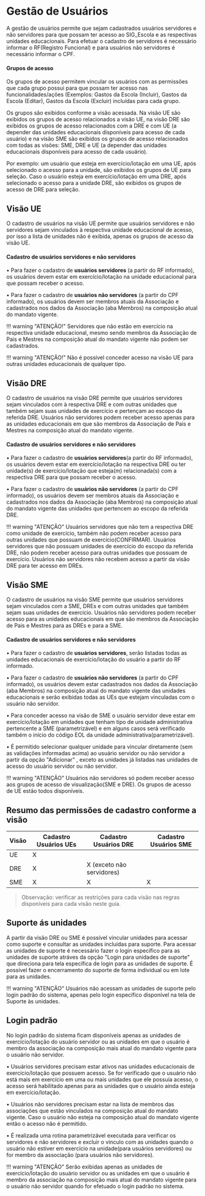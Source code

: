 # Gestão de Usuários 

A gestão de usuários permite que sejam cadastrados usuários servidores e não servidores para que possam ter acesso ao SIG_Escola e as respectivas unidades educacionais.
Para efetuar o cadastro de servidores é necessário informar o RF(Registro Funcional) e para usuários não servidores é necessário informar o CPF. 


#### **Grupos de acesso**

Os grupos de acesso permitem vincular os usuários com as permissões que cada grupo possui para que possam ter acesso nas funcionalidades/ações (Exemplos: Gastos da Escola (Incluir), Gastos da Escola (Editar), Gastos da Escola (Excluir) incluídas para cada grupo.

Os grupos são exibidos conforme a visão acessada. Na visão UE são exibidos os grupos de acesso relacionados a visão UE, na visão DRE são exibidos os grupos de acesso relacionados com a DRE e com UE (a depender das unidades educacionais disponíveis para acesso de cada usuário) e na visão SME são exibidos os grupos de acesso relacionados com todas as visões: SME, DRE e UE (a depender das unidades educacionais disponíveis para acesso de cada usuário).

Por exemplo: um usuário que esteja em exercício/lotação em uma UE, após selecionado o acesso para a unidade, são exibidos os grupos de UE para seleção. Caso o usuário esteja em exercício/lotação em uma DRE, após selecionado o acesso para a unidade DRE, são exibidos os grupos de acesso de DRE para seleção.

## **Visão UE** ##

O cadastro de usuários na visão UE permite que usuários servidores e não servidores sejam vinculados à respectiva unidade educacional de acesso, por isso a lista de unidades não é exibida, apenas os grupos de acesso da visão UE.  

#### **Cadastro de usuários servidores e não servidores**

•	Para fazer o cadastro de **usuários servidores** (a partir do RF informado), os usuários devem estar em exercício/lotação na unidade educacional para que possam receber o acesso.

•	Para fazer o cadastro de **usuários não servidores** (a partir do CPF informado), os usuários devem ser membros atuais da Associação e cadastrados nos dados da Associação (aba Membros) na composição atual do mandato vigente.

!!! warning "ATENÇÃO!"
    Servidores que não estão em exercício na respectiva unidade educacional, mesmo sendo membros da Associação de Pais e Mestres na composição atual do mandato vigente não podem ser cadastrados.

!!! warning "ATENÇÃO!"
    Não é possível conceder acesso na visão UE para outras unidades educacionais de qualquer tipo.

## **Visão DRE** ##

O cadastro de usuários na visão DRE permite que usuários servidores sejam vinculados com à respectiva DRE e com outras unidades que também sejam suas unidades de exercício e pertençam ao escopo da referida DRE. Usuários não servidores podem receber acesso apenas para as unidades educacionais em que são membros da Associação de Pais e Mestres na composição atual do mandato vigente.

#### **Cadastro de usuários servidores e não servidores**

•	Para fazer o cadastro de **usuários servidores**(a partir do RF informado), os usuários devem estar em exercício/lotação na respectiva DRE ou ter unidade(s) de exercício/lotação que esteja(m) relacionada(s) com a respectiva DRE para que possam receber o acesso.

•	Para fazer o cadastro de **usuários não servidores** (a partir do CPF informado), os usuários devem ser membros atuais da Associação e cadastrados nos dados da Associação (aba Membros) na composição atual do mandato vigente das unidades que pertencem ao escopo da referida DRE.

!!! warning "ATENÇÃO"
	Usuários servidores que não tem a respectiva DRE como unidade de exercício, também não podem receber acesso para outras unidades que possuam de exercício(CONFIRMAR). Usuários servidores que não possuam unidades de exercício do escopo da referida DRE, não podem receber acesso para outras unidades que possuam de exercício. Usuários não servidores não recebem acesso a partir da visão DRE para ter acesso em DREs.


## **Visão SME** ##

O cadastro de usuários na visão SME permite que usuários servidores sejam vinculados com a SME, DREs e com outras unidades que também sejam suas unidades de exercício. Usuários não servidores podem receber acesso para as unidades educacionais em que são membros da Associação de Pais e Mestres para as DREs e para a SME.

#### **Cadastro de usuários servidores e não servidores**

•	Para fazer o cadastro de **usuários servidores**, serão listadas todas as unidades educacionais de exercício/lotação do usuário a partir do RF informado.

•	Para fazer o cadastro de **usuários não servidores** (a partir do CPF informado), os usuários devem estar cadastrados nos dados da Associação (aba Membros) na composição atual do mandato vigente das unidades educacionais e serão exibidas todas as UEs que estejam vinculadas com o usuário não servidor.

•	Para conceder acesso na visão de SME o usuário servidor deve estar em exercício/lotação em unidades que tenham tipo de unidade administrativa pertencente a SME (parametrizável) e em alguns casos será verificado também o início do código EOL da unidade administrativa(parametrizável).

•	É permitido selecionar qualquer unidade para vincular diretamente (sem as validações informadas acima) ao usuário servidor ou não servidor a partir da opção "Adicionar" , exceto as unidades já listadas nas unidades de acesso do usuário servidor ou não servidor.

!!! warning "ATENÇÃO"
	Usuários não servidores só podem receber acesso aos grupos de acesso de visualização(SME e DRE). Os grupos de acesso de UE estão todos disponíveis.

## **Resumo das permissões de cadastro conforme a visão** ##

| Visão   | Cadastro Usuários UEs | Cadastro Usuários DRE  | Cadastro Usuários SME |
|---------|-----------------------|------------------------|-----------------------|
| UE      |  X                    |                        |                       |
| DRE     |  X                    |     X (exceto não servidores)|                 |
| SME     |  X                    |     X                  |   X                   |

> Observação: verificar as restrições para cada visão nas regras disponíveis para cada visão neste guia.

## **Suporte ás unidades** ##

A partir da visão DRE ou SME é possível vincular unidades para acessar como suporte e consultar as unidades incluídas para suporte. Para acessar as unidades de suporte é necessário fazer o login específico para as unidades de suporte atráves da opção "Login para unidades de suporte" que direciona para tela específica de login para as unidades de suporte. É possível fazer o encerramento do suporte de forma individual ou em lote para as unidades.

!!! warning "ATENÇÃO"
	Usuários não acessam as unidades de suporte pelo login padrão do sistema, apenas pelo login específico disponível na tela de Suporte às unidades.

## **Login padrão** ##

No login padrão do sistema ficam disponíveis apenas as unidades de exercício/lotação do usuário servidor ou as unidades em que o usuário é membro da associação na composição mais atual do mandato vigente para o usuário não servidor.

•	Usuários servidores precisam estar ativos nas unidades educacionais de exercício/lotação que possuem acesso. Se for verificado que o usuário não está mais em exercício em uma ou mais unidades que ele possuía acesso, o acesso será habilitado apenas para as unidades que o usuário ainda esteja em exercício/lotação.

•	Usuários não servidores precisam estar na lista de membros das associações que estão vinculados na composição atual do mandato vigente. Caso o usuário não esteja na composição atual do mandato vigente então o acesso não é permitido.

•	É realizada uma rotina parametrizável executada para verificar os servidores e não servidores e excluir o vínculo com as unidades quando o usuário não estiver em exercício na unidade(para usuários servidores) ou for membro da associação (para usuários não servidores).

!!! warning "ATENÇÃO"
	Serão exibidas apenas as unidades de exercício/lotação do usuário servidor ou as unidades em que o usuário é membro da associação na composição mais atual do mandato vigente para o usuário não servidor quando for efetuado o login padrão no sistema.



